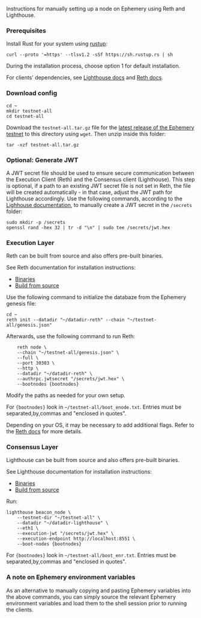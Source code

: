 Instructions for manually setting up a node on Ephemery using Reth and Lighthouse.

### Prerequisites

Install Rust for your system using [rustup](https://rustup.rs/):
```
curl --proto '=https' --tlsv1.2 -sSf https://sh.rustup.rs | sh
```
During the installation process, choose option 1 for default installation.

For clients' dependencies, see [Lighthouse docs](https://lighthouse-book.sigmaprime.io/installation-source.html#dependencies) and [Reth docs](https://paradigmxyz.github.io/reth/installation/source.html#dependencies).

### Download config

```
cd ~
mkdir testnet-all
cd testnet-all
```

Download the `testnet-all.tar.gz` file for the [latest release of the Ephemery testnet](https://github.com/ephemery-testnet/ephemery-genesis/releases) to this directory using `wget`. Then unzip inside this folder:

```
tar -xzf testnet-all.tar.gz
```

### Optional: Generate JWT
A JWT secret file should be used to ensure secure communication between the Execution Client (Reth) and the Consensus client (Lighthouse). This step is optional, if a path to an existing JWT secret file is not set in Reth, the file will be created automatically - in that case, adjust the JWT path for Lighthouse accordingly. Use the following commands, according to the [Lighhouse documentation](https://lighthouse-book.sigmaprime.io/run_a_node.html#step-1-create-a-jwt-secret-file), to manually create a JWT secret in the `/secrets` folder:

```
sudo mkdir -p /secrets
openssl rand -hex 32 | tr -d "\n" | sudo tee /secrets/jwt.hex
```

### Execution Layer

Reth can be built from source and also offers pre-built binaries.

See Reth documentation for installation instructions:

- [Binaries](https://paradigmxyz.github.io/reth/installation/binaries.html)
- [Build from source](https://paradigmxyz.github.io/reth/installation/source.html)


Use the following command to initialize the databaze from the Ephemery genesis file:
```
cd ~
reth init --datadir "~/datadir-reth" --chain "~/testnet-all/genesis.json"
```

Afterwards, use the following command to run Reth: 

```
    reth node \
    --chain "~/testnet-all/genesis.json" \
    --full \
    --port 30303 \
    --http \
    --datadir "~/datadir-reth" \
    --authrpc.jwtsecret "/secrets/jwt.hex" \
    --bootnodes {bootnodes}
```

Modify the paths as needed for your own setup.

For `{bootnodes}` look in `~/testnet-all/boot_enode.txt`. Entries must be separated,by,commas and "enclosed in quotes".

Depending on your OS, it may be necessary to add additional flags. Refer to the [Reth docs](https://paradigmxyz.github.io/reth/cli/node.html) for more details.

### Consensus Layer

Lighthouse can be built from source and also offers pre-built binaries.

See Lighthouse documentation for installation instructions:

- [Binaries](https://lighthouse-book.sigmaprime.io/installation-binaries.html)
- [Build from source](https://lighthouse-book.sigmaprime.io/installation-source.html)

Run:
```
lighthouse beacon_node \
    --testnet-dir "~/testnet-all" \
    --datadir "~/datadir-lighthouse" \
    --eth1 \
    --execution-jwt "/secrets/jwt.hex" \
    --execution-endpoint http://localhost:8551 \
    --boot-nodes {bootnodes}
```

For `{bootnodes}` look in `~/testnet-all/boot_enr.txt`. Entries must be separated,by,commas and "enclosed in quotes".

### A note on Ephemery environment variables

As an alternative to manually copying and pasting Ephemery variables into the above commands, you can simply source the relevant Ephemery environment variables and load them to the shell session prior to running the clients.
